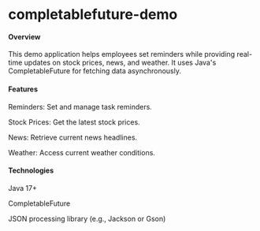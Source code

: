 # completablefuture-demo
#### **Overview**

This demo application helps employees set reminders while providing real-time updates on stock prices, news, and weather. It uses Java's CompletableFuture for fetching data asynchronously.

#### **Features**

Reminders: Set and manage task reminders.

Stock Prices: Get the latest stock prices.

News: Retrieve current news headlines.

Weather: Access current weather conditions.

#### **Technologies**

Java 17+

CompletableFuture

JSON processing library (e.g., Jackson or Gson)
